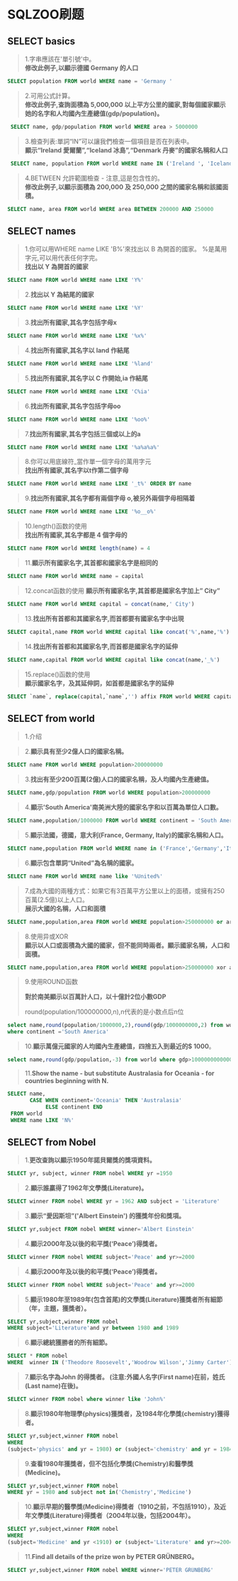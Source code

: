 # 	SQLZOO刷题
## SELECT basics
>1.字串應該在'單引號'中。  
**修改此例子,以顯示德國 Germany 的人口**

```sql 
SELECT population FROM world WHERE name = 'Germany '
```

>2.可用公式計算。  
**修改此例子,查詢面積為 5,000,000 以上平方公里的國家,對每個國家顯示她的名字和人均國內生產總值(gdp/population)。**

```sql
 SELECT name, gdp/population FROM world WHERE area > 5000000
```

>3.檢查列表:單詞“IN”可以讓我們檢查一個項目是否在列表中。  
**顯示“Ireland 愛爾蘭”,“Iceland 冰島”,“Denmark 丹麥”的國家名稱和人口**

```sql
 SELECT name, population FROM world WHERE name IN ('Ireland ', 'Iceland ', 'Denmark ')
```

>4.BETWEEN 允許範圍檢查 - 注意,這是包含性的。  
**修改此例子,以顯示面積為 200,000 及 250,000 之間的國家名稱和該國面積。**

```sql
SELECT name, area FROM world WHERE area BETWEEN 200000 AND 250000
```

## SELECT names
>1.你可以用WHERE name LIKE 'B%'來找出以 B 為開首的國家。
%是萬用字元,可以用代表任何字完。  
**找出以 Y 為開首的國家**
```sql
SELECT name FROM world WHERE name LIKE 'Y%'
```
>2.**找出以 Y 為結尾的國家**
```sql
SELECT name FROM world WHERE name LIKE '%Y'
```
>3.**找出所有國家,其名字包括字母x**
```sql
SELECT name FROM world WHERE name LIKE '%x%'
```

>4.**找出所有國家,其名字以 land 作結尾**
```sql
SELECT name FROM world WHERE name LIKE '%land'
```

>5.**找出所有國家,其名字以 C 作開始,ia 作結尾**
```sql
SELECT name FROM world WHERE name LIKE 'C%ia'
```

>6.**找出所有國家,其名字包括字母oo**
```sql
SELECT name FROM world WHERE name LIKE '%oo%'
```

>7.**找出所有國家,其名字包括三個或以上的a**
```sql
SELECT name FROM world WHERE name LIKE '%a%a%a%'
```

>8.你可以用底線符_當作單一個字母的萬用字元  
**找出所有國家,其名字以t作第二個字母**
```sql
SELECT name FROM world WHERE name LIKE '_t%' ORDER BY name
```

>9.**找出所有國家,其名字都有兩個字母 o,被另外兩個字母相隔着**
```sql
SELECT name FROM world WHERE name LIKE '%o__o%'
```

>10.length()函数的使用  
**找出所有國家,其名字都是 4 個字母的**
```sql
SELECT name FROM world WHERE length(name) = 4 
```

>11.**顯示所有國家名字,其首都和國家名字是相同的**
```sql
SELECT name FROM world WHERE name = capital
```


>12.concat函数的使用
**顯示所有國家名字,其首都是國家名字加上” City”**
```sql
SELECT name FROM world WHERE capital = concat(name,' City')
```
>13.**找出所有首都和其國家名字,而首都要有國家名字中出現**
```sql
SELECT capital,name FROM world WHERE capital like concat('%',name,'%')
```

>14.**找出所有首都和其國家名字,而首都是國家名字的延伸**
```sql
SELECT name,capital FROM world WHERE capital like concat(name,'_%')
```

>15.replace()函数的使用  
**顯示國家名字，及其延伸詞，如首都是國家名字的延伸**
```sql
SELECT `name`, replace(capital,`name`,'') affix FROM world WHERE capital like concat(`name`,'_%')
```

## SELECT from world
>1.介绍

>2.**顯示具有至少2億人口的國家名稱。**
```sql
SELECT name FROM world WHERE population>200000000
```

>3.**找出有至少200百萬(2億)人口的國家名稱，及人均國內生產總值。**
```sql
SELECT name,gdp/population FROM world WHERE population>200000000
```

>4.**顯示'South America'南美洲大陸的國家名字和以百萬為單位人口數。**
```sql
SELECT name,population/1000000 FROM world WHERE continent = 'South America'
```


>5.**顯示法國，德國，意大利(France, Germany, Italy)的國家名稱和人口。**
```sql
SELECT name,population FROM world WHERE name in ('France','Germany','Italy')
```

>6.**顯示包含單詞“United”為名稱的國家。**
```sql
SELECT name FROM world WHERE name like '%United%'
```

>7.成為大國的兩種方式：如果它有3百萬平方公里以上的面積，或擁有250百萬(2.5億)以上人口。  
**展示大國的名稱，人口和面積**
```sql
SELECT name,population,area FROM world WHERE population>250000000 or area>3000000
```

>8.使用异或XOR  
**顯示以人口或面積為大國的國家，但不能同時兩者。顯示國家名稱，人口和面積。**
```sql
SELECT name,population,area FROM world WHERE population>250000000 xor area>3000000
```

>9.使用ROUND函数
>
>**對於南美顯示以百萬計人口，以十億計2位小數GDP**
>
>round(population/100000000,n),n代表的是小数点后n位
```sql
select name,round(population/1000000,2),round(gdp/1000000000,2) from world 
where continent ='South America'
```

>10.**顯示萬億元國家的人均國內生產總值，四捨五入到最近的$ 1000**。
```sql
select name,round(gdp/population,-3) from world where gdp>1000000000000
```

>11.**Show the name - but substitute** **Australasia** **for** **Oceania** **- for countries beginning with N.**
```sql
SELECT name,
       CASE WHEN continent='Oceania' THEN 'Australasia'
            ELSE continent END
 FROM world
 WHERE name LIKE 'N%'
```

## SELECT from Nobel 

>1.**更改查詢以顯示1950年諾貝爾獎的獎項資料。**

```sql
SELECT yr, subject, winner FROM nobel WHERE yr =1950
```

>2.**顯示誰贏得了1962年文學獎(Literature)。**

```sql
SELECT winner FROM nobel WHERE yr = 1962 AND subject = 'Literature'
```

>3.**顯示“愛因斯坦”('Albert Einstein') 的獲獎年份和獎項。**

```sql
SELECT yr,subject FROM nobel WHERE winner='Albert Einstein'
```

>4.**顯示2000年及以後的和平獎(‘Peace’)得獎者。**

```sql
SELECT winner FROM nobel WHERE subject='Peace' and yr>=2000
```
>4.**顯示2000年及以後的和平獎(‘Peace’)得獎者。**

```sql
SELECT winner FROM nobel WHERE subject='Peace' and yr>=2000
```

>5.**顯示1980年至1989年(包含首尾)的文學獎(Literature)獲獎者所有細節（年，主題，獲獎者）。**

```sql
SELECT yr,subject,winner FROM nobel 
WHERE subject='Literature'and yr between 1980 and 1989
```

>6.**顯示總統獲勝者的所有細節。**

```sql
SELECT * FROM nobel
WHERE  winner IN ('Theodore Roosevelt','Woodrow Wilson','Jimmy Carter')
```

>7.**顯示名字為John 的得獎者。 (注意:外國人名字(First name)在前，姓氏(Last name)在後)。**

```sql
SELECT winner FROM nobel where winner like 'John%'
```

>8.**顯示1980年物理學(physics)獲獎者，及1984年化學獎(chemistry)獲得者。**

```sql
SELECT yr,subject,winner FROM nobel 
WHERE 
(subject='physics' and yr = 1980) or (subject='chemistry' and yr = 1984)
```

>9.**查看1980年獲獎者，但不包括化學獎(Chemistry)和醫學獎(Medicine)。**

```sql
SELECT yr,subject,winner FROM nobel 
WHERE yr = 1980 and subject not in('Chemistry','Medicine')
```

>10.**顯示早期的醫學獎(Medicine)得獎者（1910之前，不包括1910），及近年文學獎(Literature)得獎者（2004年以後，包括2004年）。**

```sql
SELECT yr,subject,winner FROM nobel 
WHERE 
(subject='Medicine' and yr <1910) or (subject='Literature' and yr>=2004)
```

>11.**Find all details of the prize won by PETER GRÜNBERG。**

```sql
SELECT yr,subject,winner FROM nobel WHERE winner='PETER GRÜNBERG'
```
